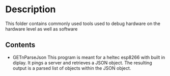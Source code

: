 # Description
This folder contains commonly used tools used to debug hardware on the hardware level as well as software


## Contents
* GETnParseJson
 This program is meant for a heltec esp8266 with built in diplay.  It pings a server and retrieves a JSON object. The resulting output is a parsed list of objects within the JSON object. 